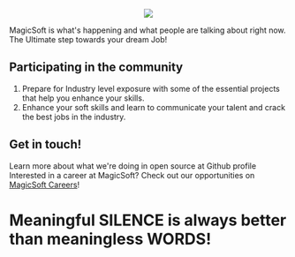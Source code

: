 <p align="center">
  <img src="https://user-images.githubusercontent.com/61970444/183136663-cefea923-c10c-4738-b496-bc72a1bbe05a.gif" />
</p>


MagicSoft is what's happening and what people are talking about right now.
The Ultimate step towards your dream Job!

## Participating in the community
1. Prepare for Industry level exposure with some of the essential projects that help you enhance your skills.
2. Enhance your soft skills and learn to communicate your talent and crack the best jobs in the industry.

## Get in touch!

Learn more about what we're doing in open source at Github profile
Interested in a career at MagicSoft? Check out our opportunities on [MagicSoft Careers](https://magicsoft.uz/)!

# Meaningful SILENCE is always better than meaningless WORDS!


